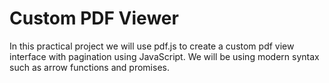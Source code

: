 # Custom PDF Viewer
In this practical project we will use pdf.js to create a custom pdf view interface with pagination using JavaScript. We will be using modern syntax such as arrow functions and promises.
